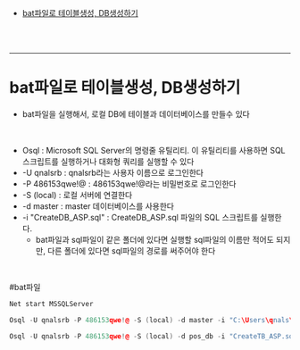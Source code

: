 
- [bat파일로 테이블생성, DB생성하기](#bat파일로-테이블생성-db생성하기)

<br/>
<br/>

***

# bat파일로 테이블생성, DB생성하기
  - bat파일을 실행해서, 로컬 DB에 테이블과 데이터베이스를 만들수 있다

<br/>

  - Osql : Microsoft SQL Server의 명령줄 유틸리티. 이 유틸리티를 사용하면 SQL 스크립트를 실행하거나 대화형 쿼리를 실행할 수 있다
  - -U qnalsrb : qnalsrb라는 사용자 이름으로 로그인한다
  - -P 486153qwe!@ : 486153qwe!@라는 비밀번호로 로그인한다
  - -S (local) : 로컬 서버에 연결한다
  - -d master : master 데이터베이스를 사용한다
  - -i "CreateDB_ASP.sql" : CreateDB_ASP.sql 파일의 SQL 스크립트를 실행한다.
    - bat파일과 sql파일이 같은 폴더에 있다면 실행할 sql파일의 이름만 적어도 되지만, 다른 폴더에 있다면 sql파일의 경로를 써주어야 한다

<br/>

#bat파일
~~~c++
Net start MSSQLServer

Osql -U qnalsrb -P 486153qwe!@ -S (local) -d master -i "C:\Users\qnals\Downloads\aaa\CreateDB_ASP.sql"

Osql -U qnalsrb -P 486153qwe!@ -S (local) -d pos_db -i "CreateTB_ASP.sql"
~~~

